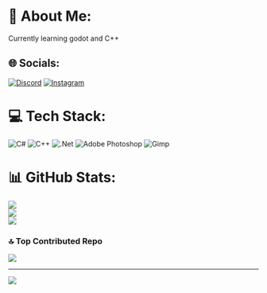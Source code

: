 # 💫 About Me:
Currently learning godot and C++


## 🌐 Socials:
[![Discord](https://img.shields.io/badge/Discord-%237289DA.svg?logo=discord&logoColor=white)](https://discord.gg/bvvn_) [![Instagram](https://img.shields.io/badge/Instagram-%23E4405F.svg?logo=Instagram&logoColor=white)](https://instagram.com/fruiti._) 

# 💻 Tech Stack:
![C#](https://img.shields.io/badge/c%23-%23239120.svg?style=for-the-badge&logo=csharp&logoColor=white) ![C++](https://img.shields.io/badge/c++-%2300599C.svg?style=for-the-badge&logo=c%2B%2B&logoColor=white) ![.Net](https://img.shields.io/badge/.NET-5C2D91?style=for-the-badge&logo=.net&logoColor=white) ![Adobe Photoshop](https://img.shields.io/badge/adobe%20photoshop-%2331A8FF.svg?style=for-the-badge&logo=adobe%20photoshop&logoColor=white) ![Gimp](https://img.shields.io/badge/Gimp-657D8B?style=for-the-badge&logo=gimp&logoColor=FFFFFF)
# 📊 GitHub Stats:
![](https://github-readme-stats.vercel.app/api?username=bvvn1&theme=dark&hide_border=false&include_all_commits=true&count_private=false)<br/>
![](https://nirzak-streak-stats.vercel.app/?user=bvvn1&theme=dark&hide_border=false)<br/>
![](https://github-readme-stats.vercel.app/api/top-langs/?username=bvvn1&theme=dark&hide_border=false&include_all_commits=true&count_private=false&layout=compact)

### 🔝 Top Contributed Repo
![](https://github-contributor-stats.vercel.app/api?username=bvvn1&limit=5&theme=dark&combine_all_yearly_contributions=true)

---
[![](https://visitcount.itsvg.in/api?id=bvvn1&icon=0&color=0)](https://visitcount.itsvg.in)
